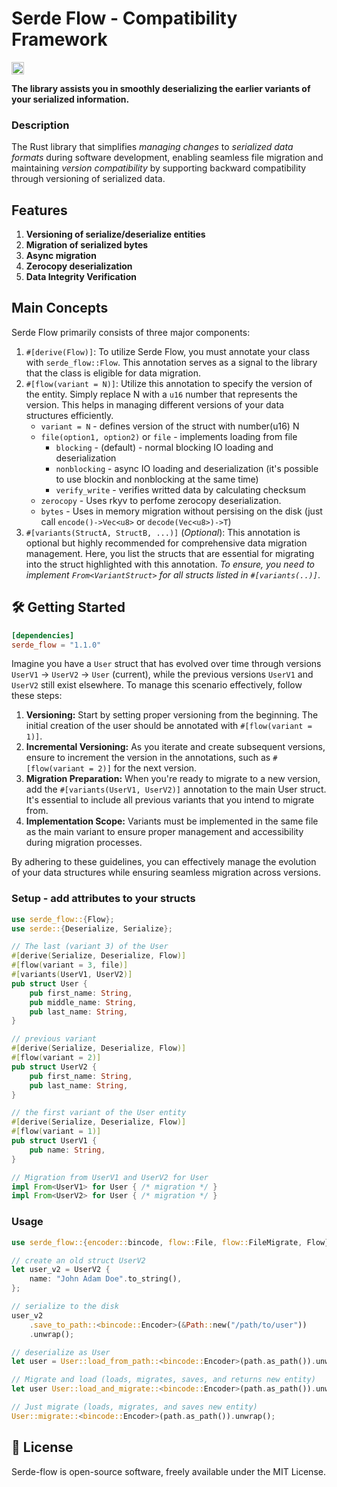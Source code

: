 Serde Flow - Compatibility Framework
==================================

[<img alt="build status" src="https://img.shields.io/github/actions/workflow/status/versolid/serde-flow/ci.yml?branch=main&style=for-the-badge" height="20">](https://github.com/versolid/serde-flow/actions?query=branch%3Amain)

**The library assists you in smoothly deserializing the earlier variants of your serialized information.**

### Description
The Rust library that simplifies *managing changes* to *serialized data formats* during software development, enabling seamless file migration and maintaining *version compatibility* by supporting backward compatibility through versioning of serialized data.


## Features
1. **Versioning of serialize/deserialize entities** 
2. **Migration of serialized bytes** 
3. **Async migration** 
4. **Zerocopy deserialization** 
5. **Data Integrity Verification**

## Main Concepts
Serde Flow primarily consists of three major components:
1. `#[derive(Flow)]`: To utilize Serde Flow, you must annotate your class with `serde_flow::Flow`. This annotation serves as a signal to the library that the class is eligible for data migration.
2. `#[flow(variant = N)]`: Utilize this annotation to specify the version of the entity. Simply replace N with a `u16` number that represents the version. This helps in managing different versions of your data structures efficiently.
    - ``variant = N`` - defines version of the struct with number(u16) N
    - ``file(option1, option2)`` or ``file`` - implements loading from file
        - ``blocking`` - (default) - normal blocking IO loading and deserialization
        - ``nonblocking`` - async IO loading and deserialization (it's possible to use blockin and nonblocking at the same time)
        - ``verify_write`` - verifies writted data by calculating checksum
    - ``zerocopy`` - Uses rkyv to perfome zerocopy deserialization.
    - ``bytes`` - Uses in memory migration without persising on the disk (just call `encode()->Vec<u8>` or `decode(Vec<u8>)->T`)
3. `#[variants(StructA, StructB, ...)]` (*Optional*): This annotation is optional but highly recommended for comprehensive data migration management. Here, you list the structs that are essential for migrating into the struct highlighted with this annotation. *To ensure, you need to implement `From<VariantStruct>` for all structs listed in `#[variants(..)]`*.

## 🛠️ Getting Started
```toml
[dependencies]
serde_flow = "1.1.0"
```
Imagine you have a `User` struct that has evolved over time through versions `UserV1` -> `UserV2` -> `User` (current), while the previous versions `UserV1` and `UserV2` still exist elsewhere. To manage this scenario effectively, follow these steps:
1. **Versioning:** Start by setting proper versioning from the beginning. The initial creation of the user should be annotated with `#[flow(variant = 1)]`.
2. **Incremental Versioning:** As you iterate and create subsequent versions, ensure to increment the version in the annotations, such as `#[flow(variant = 2)]` for the next version.
3. **Migration Preparation:** When you're ready to migrate to a new version, add the `#[variants(UserV1, UserV2)]` annotation to the main User struct. It's essential to include all previous variants that you intend to migrate from.
4. **Implementation Scope:** Variants must be implemented in the same file as the main variant to ensure proper management and accessibility during migration processes.

By adhering to these guidelines, you can effectively manage the evolution of your data structures while ensuring seamless migration across versions.

### Setup - add attributes to your structs
```rust
use serde_flow::{Flow};
use serde::{Deserialize, Serialize};

// The last (variant 3) of the User
#[derive(Serialize, Deserialize, Flow)]
#[flow(variant = 3, file)]
#[variants(UserV1, UserV2)]
pub struct User {
    pub first_name: String,
    pub middle_name: String,
    pub last_name: String,
}

// previous variant
#[derive(Serialize, Deserialize, Flow)]
#[flow(variant = 2)]
pub struct UserV2 {
    pub first_name: String,
    pub last_name: String,
}

// the first variant of the User entity
#[derive(Serialize, Deserialize, Flow)]
#[flow(variant = 1)]
pub struct UserV1 {
    pub name: String,
}

// Migration from UserV1 and UserV2 for User
impl From<UserV1> for User { /* migration */ }
impl From<UserV2> for User { /* migration */ }
```

### Usage
```rust
use serde_flow::{encoder::bincode, flow::File, flow::FileMigrate, Flow};

// create an old struct UserV2
let user_v2 = UserV2 {
    name: "John Adam Doe".to_string(),
};

// serialize to the disk
user_v2
    .save_to_path::<bincode::Encoder>(&Path::new("/path/to/user"))
    .unwrap();

// deserialize as User
let user = User::load_from_path::<bincode::Encoder>(path.as_path()).unwrap();

// Migrate and load (loads, migrates, saves, and returns new entity)
let user User::load_and_migrate::<bincode::Encoder>(path.as_path()).unwrap();

// Just migrate (loads, migrates, and saves new entity)
User::migrate::<bincode::Encoder>(path.as_path()).unwrap();
```

## 📜 License
Serde-flow is open-source software, freely available under the MIT License.
